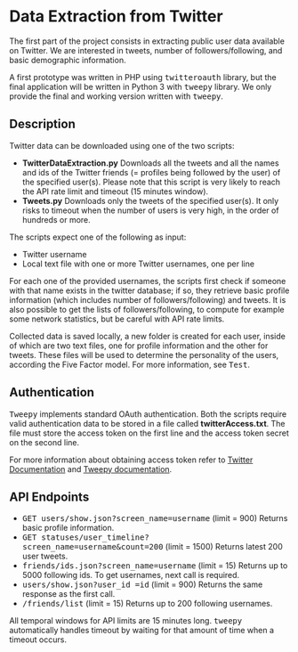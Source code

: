 Data Extraction from Twitter
======

The first part of the project consists in extracting public user data available on Twitter. We are interested in tweets, number of followers/following, and basic demographic information.

A first prototype was written in PHP using <tt>twitteroauth</tt> library, but the final application will be written in Python 3 with <tt>tweepy</tt> library. We only provide the final and working version written with <tt>tweepy</tt>.

Description
-----
Twitter data can be downloaded using one of the two scripts:

* **TwitterDataExtraction.py** Downloads all the tweets and all the names and ids of the Twitter friends (= profiles being followed by the user) of the specified user(s). Please note that this script is very likely to reach the API rate limit and timeout (15 minutes window).
* **Tweets.py** Downloads only the tweets of the specified user(s). It only risks to timeout when the number of users is very high, in the order of hundreds or more.

The scripts expect one of the following as input:

* Twitter username
* Local text file with one or more Twitter usernames, one per line

For each one of the provided usernames, the scripts first check if someone with that name exists in the twitter database; if so, they retrieve basic profile information (which includes number of followers/following) and tweets. It is also possible to get the lists of followers/following, to compute for example some network statistics, but be careful with API rate limits.

Collected data is saved locally, a new folder is created for each user, inside of which are two text files, one for profile information and the other for tweets. These files will be used to determine the personality of the users, according the Five Factor model. For more information, see <tt>Test</tt>.


Authentication
-----
<tt>Tweepy</tt> implements standard OAuth authentication. Both the scripts require valid authentication data to be stored in a file called **twitterAccess.txt**. The file must store the access token on the first line and the access token secret on the second line.

For more information about obtaining access token refer to [Twitter Documentation](https://developer.twitter.com/en/docs/basics/authentication/overview/oauth) and [Tweepy documentation](http://tweepy.readthedocs.io/en/v3.5.0/auth_tutorial.html).


API Endpoints
-----
* <tt>GET users/show.json?screen_name=username</tt> (limit = 900) Returns basic profile information.
* <tt>GET statuses/user_timeline?screen_name=username&count=200</tt> (limit = 1500) Returns latest 200 user tweets.
* <tt>friends/ids.json?screen_name=username</tt> (limit = 15) Returns up to 5000 following ids. To get usernames, next call is required.
* <tt>users/show.json?user_id =id</tt> (limit = 900) Returns the same response as the first call.
* <tt>/friends/list</tt> (limit = 15) Returns up to 200 following usernames.

All temporal windows for API limits are 15 minutes long. <tt>tweepy</tt> automatically handles timeout by waiting for that amount of time when a timeout occurs.
